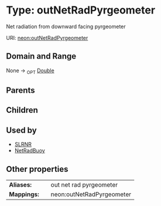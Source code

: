 
# Type: outNetRadPyrgeometer


Net radiation from downward facing pyrgeometer

URI: [neon:outNetRadPyrgeometer](https://data.neonscience.org/outNetRadPyrgeometer)


## Domain and Range

None ->  <sub>OPT</sub> [Double](types/Double.md)

## Parents


## Children


## Used by

 * [SLRNR](SLRNR.md)
 * [NetRadBuoy](NetRadBuoy.md)

## Other properties

|  |  |  |
| --- | --- | --- |
| **Aliases:** | | out net rad pyrgeometer |
| **Mappings:** | | neon:outNetRadPyrgeometer |

